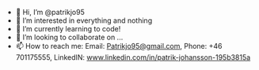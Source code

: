 - 👋 Hi, I’m @patrikjo95
- 👀 I’m interested in everything and nothing
- 🌱 I’m currently learning to code!
- 💞️ I’m looking to collaborate on ...
- 📫 How to reach me: Email: Patrikjo95@gmail.com, Phone: +46 701175555, LinkedIN: www.linkedin.com/in/patrik-johansson-195b3815a

<!---
patrikjo95/patrikjo95 is a ✨ special ✨ repository because its `README.md` (this file) appears on your GitHub profile.
You can click the Preview link to take a look at your changes.
--->
